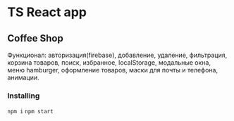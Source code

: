 # TS React app    

## Coffee Shop

Функционал: авторизация(firebase), добавление, удаление, фильтрация, корзина товаров, поиск, избранное, localStorage, модальные окна, меню hamburger, оформление товаров, маски для почты и телефона, анимации. 

### Installing

`npm i`  `npm start`


